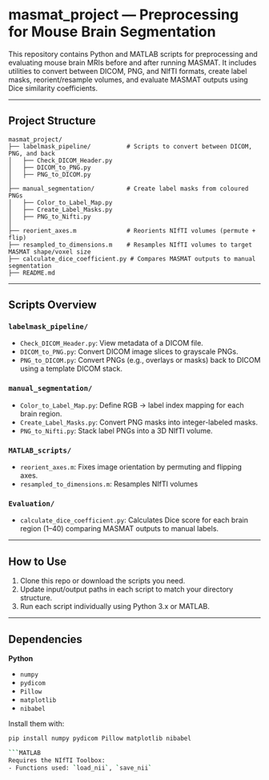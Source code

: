 # masmat_project — Preprocessing for Mouse Brain Segmentation

This repository contains Python and MATLAB scripts for preprocessing and evaluating mouse brain MRIs before and after running MASMAT. It includes utilities to convert between DICOM, PNG, and NIfTI formats, create label masks, reorient/resample volumes, and evaluate MASMAT outputs using Dice similarity coefficients.

---

##  Project Structure

```
masmat_project/
├── labelmask_pipeline/          # Scripts to convert between DICOM, PNG, and back
│   ├── Check_DICOM_Header.py
│   ├── DICOM_to_PNG.py
│   ├── PNG_to_DICOM.py
│
├── manual_segmentation/         # Create label masks from coloured PNGs
│   ├── Color_to_Label_Map.py
│   ├── Create_Label_Masks.py
│   ├── PNG_to_Nifti.py
│
├── reorient_axes.m              # Reorients NIfTI volumes (permute + flip)
├── resampled_to_dimensions.m    # Resamples NIfTI volumes to target MASMAT shape/voxel size
├── calculate_dice_coefficient.py # Compares MASMAT outputs to manual segmentation
├── README.md
```


---

## Scripts Overview

### `labelmask_pipeline/`
- `Check_DICOM_Header.py`: View metadata of a DICOM file.
- `DICOM_to_PNG.py`: Convert DICOM image slices to grayscale PNGs.
- `PNG_to_DICOM.py`: Convert PNGs (e.g., overlays or masks) back to DICOM using a template DICOM stack.

### `manual_segmentation/`
- `Color_to_Label_Map.py`: Define RGB → label index mapping for each brain region.
- `Create_Label_Masks.py`: Convert PNG masks into integer-labeled masks.
- `PNG_to_Nifti.py`: Stack label PNGs into a 3D NIfTI volume.

### `MATLAB_scripts/`
- `reorient_axes.m`: Fixes image orientation by permuting and flipping axes.
- `resampled_to_dimensions.m`: Resamples NIfTI volumes 

### `Evaluation/`
- `calculate_dice_coefficient.py`: Calculates Dice score for each brain region (1–40) comparing MASMAT outputs to manual labels.

---

## How to Use

1. Clone this repo or download the scripts you need.
2. Update input/output paths in each script to match your directory structure.
3. Run each script individually using Python 3.x or MATLAB.

---

## Dependencies

**Python**
- `numpy`
- `pydicom`
- `Pillow`
- `matplotlib`
- `nibabel`

Install them with:

```bash
pip install numpy pydicom Pillow matplotlib nibabel

```MATLAB
Requires the NIfTI Toolbox:
- Functions used: `load_nii`, `save_nii`





